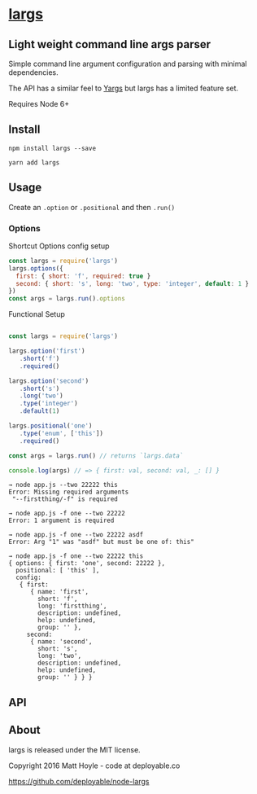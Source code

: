 # [largs](https://github.com/deployable/node-largs)

## Light weight command line args parser

Simple command line argument configuration and parsing with minimal dependencies.

The API has a similar feel to [Yargs](http://yargs.js.org/) but largs has a limited feature set. 

Requires Node 6+

## Install

    npm install largs --save

    yarn add largs

## Usage

Create an `.option` or `.positional` and then `.run()`

### Options

Shortcut Options config setup

```javascript
const largs = require('largs')
largs.options({
  first: { short: 'f', required: true }
  second: { short: 's', long: 'two', type: 'integer', default: 1 }
})
const args = largs.run().options
```

Functional Setup
```javascript

const largs = require('largs')

largs.option('first')
   .short('f')
   .required()

largs.option('second')
   .short('s')
   .long('two')
   .type('integer')
   .default(1)

largs.positional('one')
   .type('enum', ['this'])
   .required()

const args = largs.run() // returns `largs.data`

console.log(args) // => { first: val, second: val, _: [] }
```


```
→ node app.js --two 22222 this
Error: Missing required arguments
 "--firstthing/-f" is required

→ node app.js -f one --two 22222
Error: 1 argument is required

→ node app.js -f one --two 22222 asdf
Error: Arg "1" was "asdf" but must be one of: this"

→ node app.js -f one --two 22222 this
{ options: { first: 'one', second: 22222 },
  positional: [ 'this' ],
  config:
   { first:
      { name: 'first',
        short: 'f',
        long: 'firstthing',
        description: undefined,
        help: undefined,
        group: '' },
     second:
      { name: 'second',
        short: 's',
        long: 'two',
        description: undefined,
        help: undefined,
        group: '' } } }
```



## API


## About

largs is released under the MIT license.

Copyright 2016 Matt Hoyle - code at deployable.co

https://github.com/deployable/node-largs


